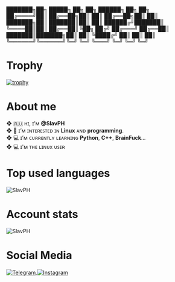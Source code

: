 ███████╗██╗      █████╗ ██╗   ██╗    ██████╗ ██╗  ██╗                      
██╔════╝██║     ██╔══██╗██║   ██║    ██╔══██╗██║  ██║                                
███████╗██║     ███████║██║   ██║    ██████╔╝███████║                                 
╚════██║██║     ██╔══██║╚██╗ ██╔╝    ██╔═══╝ ██╔══██║                                          
███████║███████╗██║  ██║ ╚████╔╝     ██║     ██║  ██║                                        
╚══════╝╚══════╝╚═╝  ╚═╝  ╚═══╝      ╚═╝     ╚═╝  ╚═╝                                        
                                                     



# Trophy
[![trophy](https://github-profile-trophy.vercel.app/?username=SlavPH&theme=matrix)](https://github.com/ryo-ma/github-profile-trophy)

# About me
**❖** 🇷🇺 ʜɪ, ɪ’ᴍ **@SlavPH**                              
**❖** 💜 ɪ’ᴍ ɪɴᴛᴇʀᴇꜱᴛᴇᴅ ɪɴ **Linux** ᴀɴᴅ **programming**.                          
**❖** 💻 ɪ’ᴍ ᴄᴜʀʀᴇɴᴛʟʏ ʟᴇᴀʀɴɪɴɢ **Python**, **C++**, **BrainFuck**...                      
**❖** 💻 ɪ'ᴍ ᴛʜᴇ ʟɪɴᴜx ᴜꜱᴇʀ                      

# Top used languages
<p><img align="center" src="https://github-readme-stats.vercel.app/api/top-langs?username=SlavPH&show_icons=true&locale=en&layout=compact" alt="SlavPH" /></p>                        
  
# Account stats
<p><img align="center" src="https://github-readme-stats.vercel.app/api?username=SlavPH&show_icons=true&locale=en" alt="SlavPH" /></p>


# Social Media
<p align="left">
    <a href=https://t.me/theslavph>
            <img src="https://img.shields.io/badge/TheSlavPH-white?style=flat&logo=telegram" align="center" alt="Telegram" />
    </a>
    <a href=https://www.instagram.com/theslavph>
            <img src="https://img.shields.io/badge/theslavph-white?style=flat&logo=instagram" align="center" alt="Instagram" />
    </a>
</p>

